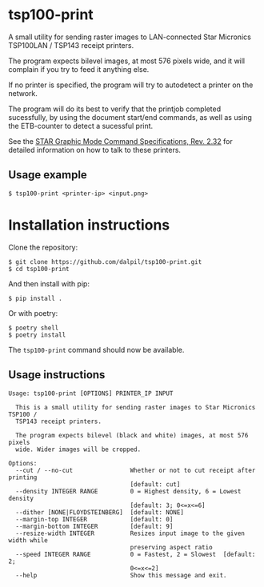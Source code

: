 # tsp100-print

A small utility for sending raster images to LAN-connected Star Micronics TSP100LAN / TSP143 receipt printers.

The program expects bilevel images, at most 576 pixels wide, and it will complain if you try to feed it anything else.

If no printer is specified, the program will try to autodetect a printer on the network.

The program will do its best to verify that the printjob completed sucessfully, by using the document start/end commands, as well as using the ETB-counter to detect a sucessful print.

See the [STAR Graphic Mode Command Specifications, Rev. 2.32](https://starmicronics.com/support/Mannualfolder/star_graphic_cm_en.pdf) for detailed information on how to talk to these printers.


## Usage example

    $ tsp100-print <printer-ip> <input.png>


# Installation instructions

Clone the repository:

    $ git clone https://github.com/dalpil/tsp100-print.git
    $ cd tsp100-print

And then install with pip:

    $ pip install .

Or with poetry:

    $ poetry shell
    $ poetry install

The `tsp100-print` command should now be available.


## Usage instructions

    Usage: tsp100-print [OPTIONS] PRINTER_IP INPUT

      This is a small utility for sending raster images to Star Micronics TSP100 /
      TSP143 receipt printers.

      The program expects bilevel (black and white) images, at most 576 pixels
      wide. Wider images will be cropped.

    Options:
      --cut / --no-cut                Whether or not to cut receipt after printing
                                      [default: cut]
      --density INTEGER RANGE         0 = Highest density, 6 = Lowest density
                                      [default: 3; 0<=x<=6]
      --dither [NONE|FLOYDSTEINBERG]  [default: NONE]
      --margin-top INTEGER            [default: 0]
      --margin-bottom INTEGER         [default: 9]
      --resize-width INTEGER          Resizes input image to the given width while
                                      preserving aspect ratio
      --speed INTEGER RANGE           0 = Fastest, 2 = Slowest  [default: 2;
                                      0<=x<=2]
      --help                          Show this message and exit.

